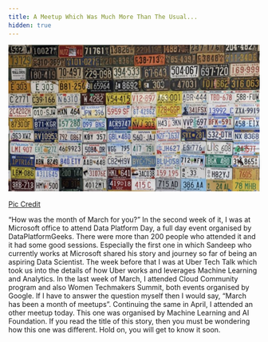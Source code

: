 ```yaml
---
title: A Meetup Which Was Much More Than The Usual...
hidden: true
---
```

<p align="center"><img src="\assets\images\mlblr.jpeg?raw=true" alt="" /></p>
<p class="caption"><a href="https://mlblr.com/includes/projects/index.html">Pic Credit</a></p>

“How was the month of March for you?” In the second week of it, I was at Microsoft office to attend Data Platform Day, a full day event organised by DataPlatformGeeks. There were more than 200 people who attended it and it had some good sessions. Especially the first one in which Sandeep who currently works at Microsoft shared his story and journey so far of being an aspiring Data Scientist. The week before that I was at Uber Tech Talk which took us into the details of how Uber works and leverages Machine Learning and Analytics. In the last week of March, I attended Cloud Community program and also Women Techmakers Summit, both events organised by Google. If I have to answer the question myself then I would say, “March has been a month of meetups”. Continuing the same in April, I attended an other meetup today. This one was organised by Machine Learning and AI Foundation. If you read the title of this story, then you must be wondering how this one was different. Hold on, you will get to know it soon.

